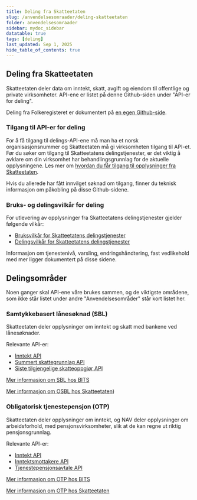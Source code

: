```yaml
---
title: Deling fra Skatteetaten
slug: /anvendelsesomraader/deling-skatteetaten
folder: anvendelsesomraader
sidebar: mydoc_sidebar
datatable: true
tags: [deling]
last_updated: Sep 1, 2025
hide_table_of_contents: true
---
```


## Deling fra Skatteetaten

Skatteetaten deler data om inntekt, skatt, avgift og eiendom til offentlige og private virksomheter. API-ene er listet på denne Github-siden under "API-er for deling".

Deling fra Folkeregisteret er dokumentert på [en egen Github-side](https://skatteetaten.github.io/folkeregisteret-api-dokumentasjon/om-tjenestene/).

### Tilgang til API-er for deling

For å få tilgang til delings-API-ene må man ha et norsk organisasjonsnummer og Skatteetaten må gi virksomheten tilgang til API-et. Før du søker om tilgang til Skatteetatens delingstjenester, er det viktig å avklare om din virksomhet har behandlingsgrunnlag for de aktuelle opplysningene. Les mer om [hvordan du får tilgang til opplysninger fra Skatteetaten](https://www.skatteetaten.no/deling/).

Hvis du allerede har fått innvilget søknad om tilgang, finner du teknisk informasjon om påkobling på disse Github-sidene.

### Bruks- og delingsvilkår for deling

For utlevering av opplysninger fra Skatteetatens delingstjenester gjelder følgende vilkår:
* [Bruksvilkår for Skatteetatens delingstjenester](https://www.skatteetaten.no/deling/bruksvilkar-for-delingstjenester/)
* [Delingsvilkår for Skatteetatens delingstjenester](https://www.skatteetaten.no/deling/delingsvilkar/)

Informasjon om tjenestenivå, varsling, endringshåndtering, fast vedlikehold med mer ligger dokumentert på disse sidene.

## Delingsområder

Noen ganger skal API-ene våre brukes sammen, og de viktigste områdene, som ikke står listet under andre "Anvendelsesområder" står kort listet her.

### Samtykkebasert lånesøknad (SBL)

Skatteetaten deler opplysninger om inntekt og skatt med bankene ved lånesøknader.

Relevante API-er:
* [Inntekt API](../api/inntekt.md)
* [Summert skattegrunnlag API](../api/summertskattegrunnlag.md)
* [Siste tilgjengelige skatteoppgjør API](../api/sistetilgjengeligeskatteoppgjoer.md)

[Mer informasjon om SBL hos BITS](https://www.bits.no/dsop-sbl/)

[Mer informasjon om OSBL hos Skatteetaten](https://www.skatteetaten.no/presse/nyhetsrommet/enklere-a-soke-boliglan/))

### Obligatorisk tjenestepensjon (OTP)

Skatteetaten deler opplysninger om inntekt, og NAV deler opplysninger om arbeidsforhold, med pensjonsvirksomheter, slik at de kan regne ut riktig pensjonsgrunnlag.

Relevante API-er:
* [Inntekt API](../api/inntekt.md)
* [Inntektsmottakere API](../api/inntektsmottakere.md)
* [Tjenestepensjonsavtale API](../api/tjenestepensjonsavtale.md)

[Mer informasjon om OTP hos BITS](https://www.google.com/url?sa=t&rct=j&q=&esrc=s&source=web&cd=&cad=rja&uact=8&ved=2ahUKEwjDsO32z7ePAxXoGxAIHcajDhoQFnoECB4QAQ&url=https%3A%2F%2Fdokumentasjon.dsop.no%2Fassets%2FIntroduksjon_til_Data_for_ajourhold_av_OTP_i_privat_sektor_V1.pdf&usg=AOvVaw2I3srqKufQmIfaRF8-IGLp&opi=89978449)

[Mer informasjon om OTP hos Skatteetaten](https://www.skatteetaten.no/bedrift-og-organisasjon/arbeidsgiver/otp---obligatorisk-tjenestepensjon/)
